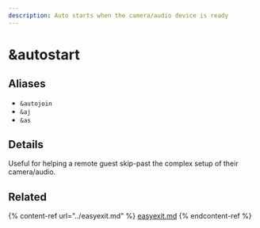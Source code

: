 ```yaml
---
description: Auto starts when the camera/audio device is ready
---
```


# \&autostart

## Aliases

* `&autojoin`
* `&aj`
* `&as`

## Details

Useful for helping a remote guest skip-past the complex setup of their camera/audio.

## Related

{% content-ref url="../easyexit.md" %}
[easyexit.md](../easyexit.md)
{% endcontent-ref %}
